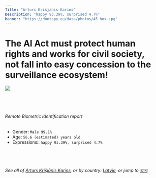 ```yaml
---
Title: "Arturs Krišjānis Karins"
Description: "happy 93.39%, surprised 4.7%"
banner: "https://dontspy.eu/data/photos/45_box.jpg"
---
```


# The AI Act must protect human rights and works for civil society, not fall into easy concession to the surveillance ecosystem!

<link rel="stylesheet" type="text/css" href="/css/blog.css" />

<div class="is-fake" hidden>

_This is a **fake picture**_, we collect these anyway [because the AI Act](why-deepfake) negotiation moves in a way that would create more mess in our lives! for a longer explanation, read [The Dual Threat: How Losing the Biometric Battle Fuels Deepfake Proliferation](/blog/the-dual-threat-how-losing-the-biometric-battle-fuels-deepfake-proliferation/)

</div>

<!-- <img src="https://dontspy.eu/data/photos/54_box.jpg" /> -->
<img src="https://dontspy.eu/data/photos/45_box.jpg" />

## <br>

###### Remote Biometric Identification report

* <span class="label">Gender:</span> `Male 99.1%`
* <span class="label">Age:</span> `56.6 (estimated) years old`
* <span class="label">Expressions::</span> `happy 93.39%, surprised 4.7%`

## <br>

###### See all of [Arturs Krišjānis Karins](/policymaker#Arturs%20Kri%C5%A1j%C4%81nis%20Karins), or by country: [Latvia](/country#Latvia), or jump to [🇩🇰](/x/229).

## <br>
